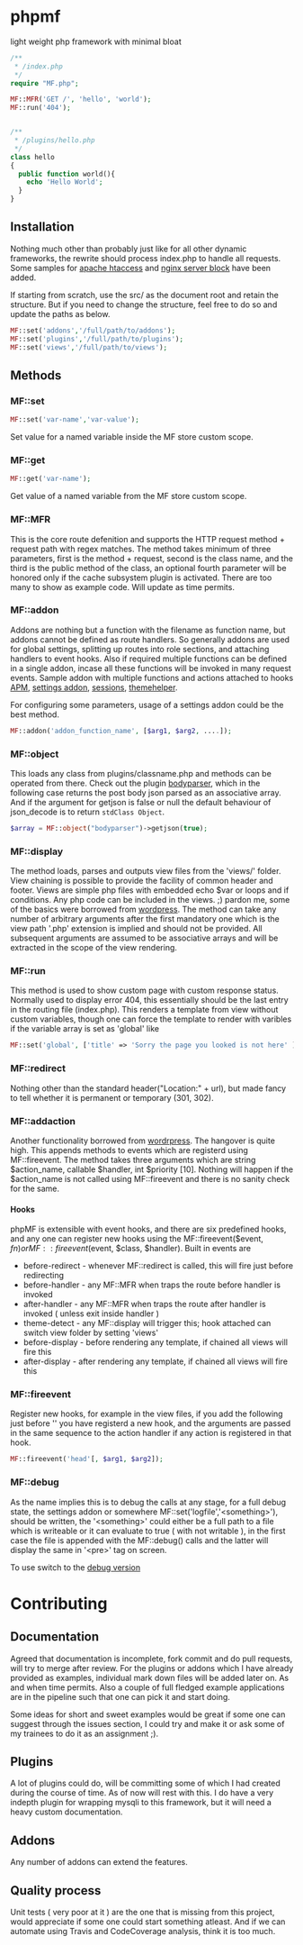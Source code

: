 # phpmf
light weight php framework with minimal bloat

```php
/**
 * /index.php
 */
require "MF.php";

MF::MFR('GET /', 'hello', 'world');
MF::run('404');


/**
 * /plugins/hello.php
 */
class hello 
{
  public function world(){
    echo 'Hello World';
  }
} 

```

## Installation

Nothing much other than probably just like for all other dynamic frameworks, the rewrite should process index.php to handle all requests. Some samples for [apache htaccess](examples/rewrites/apache2.txt) and [nginx server block](examples/rewrites/nginx.txt) have been added.

If starting from scratch, use the src/ as the document root and retain the structure. But if you need to change the structure, feel free to do so and update the paths as below.

```php
MF::set('addons','/full/path/to/addons');
MF::set('plugins','/full/path/to/plugins');
MF::set('views','/full/path/to/views');
```

## Methods

### MF::set

```php
MF::set('var-name','var-value');
```

Set value for a named variable inside the MF store custom scope.

### MF::get

```php
MF::get('var-name');
```

Get value of a named variable from the MF store custom scope.

### MF::MFR

This is the core route defenition and supports the HTTP request method + request path with regex matches. The method takes minimum of three parameters, first is the method + request, second is the class name, and the third is the public method of the class, an optional fourth parameter will be honored only if the cache subsystem plugin is activated. There are too many to show as example code. Will update as time permits.

### MF::addon

Addons are nothing but a function with the filename as function name, but addons cannot be defined as route handlers. So generally addons are used for global settings, splitting up routes into role sections, and attaching handlers to event hooks. Also if required multiple functions can be defined in a single addon, incase all these functions will be invoked in many request events. Sample addon with multiple functions and actions attached to hooks [APM](examples/addons/apm.php), [settings addon](examples/addons/settings.php), [sessions](examples/addons/sessions.php), [themehelper](examples/addons/themehelper.php).   

For configuring some parameters, usage of a settings addon could be the best method. 

```php
MF::addon('addon_function_name', [$arg1, $arg2, ....]);
```

### MF::object

This loads any class from plugins/classname.php and methods can be operated from there. Check out the plugin [bodyparser](examples/plugins/bodyparser.php), which in the following case returns the post body json parsed as an associative array. And if the argument for getjson is false or null the default behaviour of json_decode is to return ```stdClass Object```.

```php
$array = MF::object("bodyparser")->getjson(true);
```

### MF::display

The method loads, parses and outputs view files from the 'views/' folder. View chaining is possible to provide the facility of common header and footer. Views are simple php files with embedded echo $var or loops and if conditions. Any php code can be included in the views. ;) pardon me, some of the basics were borrowed from [wordpress](https://www.wordpress.org). The method can take any number of arbitrary arguments after the first mandatory one which is the view path '.php' extension is implied and should not be provided. All subsequent arguments are assumed to be associative arrays and will be extracted in the scope of the view rendering. 

### MF::run

This method is used to show custom page with custom response status. Normally used to display error 404, this essentially should be the last entry in the routing file (index.php). This renders a template from view without custom variables, though one can force the template to render with varibles if the variable array is set as 'global' like 

```php
MF::set('global', ['title' => 'Sorry the page you looked is not here' ])
```

### MF::redirect

Nothing other than the standard header("Location:" + url), but made fancy to tell whether it is permanent or temporary (301, 302).

### MF::addaction

Another functionality borrowed from [wordrpress](https://www.wordpress.org). The hangover is quite high. This appends methods to events which are registerd using MF::fireevent. The method takes three arguments which are string $action_name, callable $handler, int $priority [10]. Nothing will happen if the $action_name is not called using MF::fireevent and there is no sanity check for the same.

#### Hooks

phpMF is extensible with event hooks, and there are six predefined hooks, and any one can register new hooks using the MF::fireevent($event, $fn) or MF::fireevent($event, $class, $handler). Built in events are

* before-redirect - whenever MF::redirect is called, this will fire just before redirecting
* before-handler - any MF::MFR when traps the route before handler is invoked
* after-handler - any MF::MFR when traps the route after handler is invoked ( unless exit inside handler )
* theme-detect - any MF::display will trigger this; hook attached can switch view folder by setting 'views'
* before-display - before rendering any template, if chained all views will fire this
* after-display - after rendering any template, if chained all views will fire this

### MF::fireevent

Register new hooks, for example in the view files, if you add the following just before '</head>' you have registerd a new hook, and the arguments are passed in the same sequence to the action handler if any action is registered in that hook.  

```php
MF::fireevent('head'[, $arg1, $arg2]);
```

### MF::debug

As the name implies this is to debug the calls at any stage, for a full debug state, the settings addon or somewhere MF::set('logfile','&lt;something&gt;'), should be written, the '&lt;something&gt;' could either be a full path to a file which is writeable or it can evaluate to true ( with not writable ), in the first case the file is appended with the MF::debug() calls and the latter will display the same in '&lt;pre&gt;' tag on screen.

To use switch to the [debug version](src/MF-debug.php)

# Contributing

## Documentation 

Agreed that documentation is incomplete, fork commit and do pull requests, will try to merge after review. 
For the plugins or addons which I have already provided as examples, individual mark down files will be added later on. As and when time permits. Also a couple of full fledged example applications are in the pipeline such that one can pick it and start doing. 

Some ideas for short and sweet examples would be great if some one can suggest through the issues section, I could try and make it or ask some of my trainees to do it as an assignment ;).

## Plugins

A lot of plugins could do, will be committing some of which I had created during the course of time. As of now will rest with this. I do have a very indepth plugin for wrapping mysqli to this framework, but it will need a heavy custom documentation. 

## Addons

Any number of addons can extend the features. 

## Quality process

Unit tests ( very poor at it ) are the one that is missing from this project, would appreciate if some one could start something atleast. And if we can automate using Travis and CodeCoverage analysis, think it is too much.